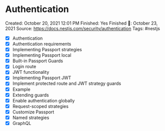 # Authentication

Created: October 20, 2021 12:01 PM
Finished: Yes
Finished 📅: October 23, 2021
Source: https://docs.nestjs.com/security/authentication
Tags: #nestjs

- [x]  Authentication
- [x]  Authentication requirements
- [x]  Implementing Passport strategies
- [x]  Implementing Passport local
- [x]  Built-in Passport Guards
- [x]  Login route
- [x]  JWT functionality
- [x]  Implementing Passport JWT
- [x]  Implement protected route and JWT strategy guards
- [x]  Example
- [x]  Extending guards
- [x]  Enable authentication globally
- [x]  Request-scoped strategies
- [x]  Customize Passport
- [x]  Named strategies
- [x]  GraphQL